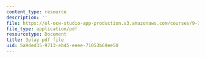 ```yaml
---
content_type: resource
description: ''
file: https://ol-ocw-studio-app-production.s3.amazonaws.com/courses/9-13-the-human-brain-spring-2019/5a9ded359713eb45eeee71053b69ee50_9Bz-5-RC690.pdf
file_type: application/pdf
resourcetype: Document
title: 3play pdf file
uid: 5a9ded35-9713-eb45-eeee-71053b69ee50
---
```


